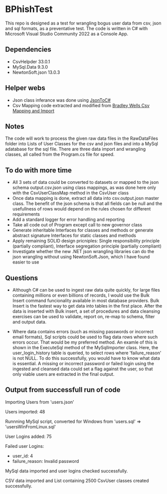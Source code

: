 # BPhishTest
This repo is designed as a test for wrangling bogus user data from csv, json and sql formats, as a preventative test. The code is written in C# with Microsoft Visual Studio Community 2022 as a Console App.

## Dependencies
- CsvHelpder 33.0.1
- MySql.Data 9.3.0
- NewtonSoft.json 13.0.3

## Helper webs
- Json class inferance was done using [JsonToC#](https://json2csharp.com/)
- Csv Mapping code extracted and modified from [Bradley Wells Csv Mapping and Import](https://wellsb.com/csharp/learn/read-csv-dotnet-csvhelper)


## Notes
The code will work to process the given raw data files in the RawDataFiles folder into Lists of User Classes for the csv and json files and into a MySql adatabase for the sql file.
There are three data import and wrangling classes, all called from the Program.cs file for speed.

## To do with more time
- All 3 sets of data could be converted to datasets or mapped to the json schema output.csv.json using class mappings, as was done here only with the CsvUserClassMap method in the CsvUser class
- Once data mapping is done, extract all data into csv.output.josn master class. The benefit of the json schema is that all fields can be null and the usefullness of rows would depend on the rules chosen for different requirements
- Add a standard logger for error handling and reporting
- Take all code out of Program except call to new governor class
- Generate inheritable Interfaces for classes and methods or generate abstract signature Interfaces for static classes and methods
- Apply remaining SOLID design pricniples: Single responsibility principle (partially compliant), Interface segregation principle (partially compliant)
- Investigate whether the new .NET json wrangling libraries can do the json wrangling without using NewtonSoft.Json, which I have found easier to use
  
## Questions
 - Although C# can be used to ingest raw data quite quickly, for large files containing millions or even billions of records, I would use the Bulk Insert command funcionality available in most database providers. Bulk Insert is the fastest way to get data into tables in the first place. After the data is inserted with Bulk insert, a set of procedures and data cleansing exercises can be used to validate, report on, re-map to schema, filter and output data.

- Where data contains errors (such as missing passwords or incorrect email formats), Sql scripts could be used to flag data rows where such errors occur. That would be my preferred method. An examle of this is shown in the ExecuteSql method of the MySqlImporter class. Here, the user_login_history table is queried, to select rows where 'failure_reason' is not NULL. To do this successfully, you would have to know what data is essential. A missing or incorrect password or failed login using the ingested and cleansed data could set a flag against the user, so that only viable users are extracted in the final output.

## Output from successfull run of code
Importing Users from 'users.json'

Users imported: 48

Runnning MySql script, converted for Windows from 'users.sql' => 'usersWinFromLinux.sql'

User Logins added: 75

Failed user Logins:
- user_id: 4      
- failure_reason: Invalid password

MySql data imported and user logins checked successfully.

CSV data imported and List containing 2500 CsvUser classes created successfully.



  
